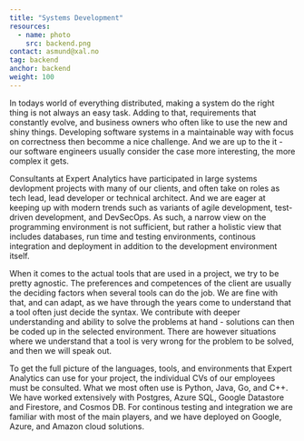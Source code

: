 ```yaml
---
title: "Systems Development"
resources:
  - name: photo
    src: backend.png
contact: asmund@xal.no
tag: backend
anchor: backend
weight: 100
---
```

In todays world of everything distributed, making a system do
the right thing is not always an easy task. Adding to that, requirements that
constantly evolve, and business owners who often like to use the new and
shiny things. Developing software systems in a maintainable way with focus on
correctness then becomme a nice challenge. And we are up to the it - our
software engineers usually consider the case more interesting, the more complex it gets. 

<!--more-->

Consultants at Expert Analytics have participated in large systems devlopment projects 
with many of our clients, and often take on roles as tech lead, lead
developer or technical architect. And we are eager at keeping up with modern
trends such as variants of agile development, test-driven development, and
DevSecOps. As such, a narrow view on the programming environment is not
sufficient, but rather a holistic view that includes databases, run time and
testing environments, continous integration and deployment in addition to the
development environment itself.

When it comes to the actual tools that are used in a project, we try to be
pretty agnostic. The preferences and competences of the client are usually the
deciding factors when several tools can do the job.
We are fine with that, and can adapt, as we have through the years come to
understand that a tool often just decide the syntax. We contribute with deeper
understanding and ability to solve the problems at hand - solutions can
then be coded up in the selected environment. There are however situations where
we understand that a tool is very wrong for the problem to be solved, and then
we will speak out.

To get the full picture of the languages, tools, and environments that Expert
Analytics can use for your project, the individual CVs of our employees must be
consulted. What we most often use is Python, Java, Go, and C++. We have worked
extensively with Postgres, Azure SQL, Google Datastore and Firestore, and Cosmos
DB. For continous testing and integration we are familiar with most of the main
players, and we have deployed on Google, Azure, and Amazon cloud solutions.
